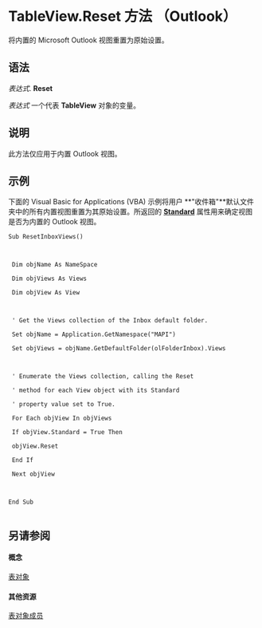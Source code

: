 
# TableView.Reset 方法 （Outlook）

将内置的 Microsoft Outlook 视图重置为原始设置。


## 语法

 _表达式_. **Reset**

 _表达式_ 一个代表 **TableView** 对象的变量。


## 说明

此方法仅应用于内置 Outlook 视图。


## 示例

下面的 Visual Basic for Applications (VBA) 示例将用户 **"收件箱"**默认文件夹中的所有内置视图重置为其原始设置。所返回的  **[Standard](99fc4067-29e6-8597-09e7-057d2533b022.md)** 属性用来确定视图是否为内置的 Outlook 视图。


```
Sub ResetInboxViews() 
 
 
 
 Dim objName As NameSpace 
 
 Dim objViews As Views 
 
 Dim objView As View 
 
 
 
 ' Get the Views collection of the Inbox default folder. 
 
 Set objName = Application.GetNamespace("MAPI") 
 
 Set objViews = objName.GetDefaultFolder(olFolderInbox).Views 
 
 
 
 ' Enumerate the Views collection, calling the Reset 
 
 ' method for each View object with its Standard 
 
 ' property value set to True. 
 
 For Each objView In objViews 
 
 If objView.Standard = True Then 
 
 objView.Reset 
 
 End If 
 
 Next objView 
 
 
 
End Sub 
 

```


## 另请参阅


#### 概念


[表对象](026e27f8-1655-060d-e8cc-87eaaf4f1510.md)
#### 其他资源


[表对象成员](2cc17ec6-12cf-d335-9370-d3922b45510e.md)